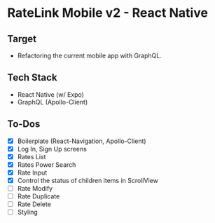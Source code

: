 # RateLink Mobile v2 - React Native

## Target

- Refactoring the current mobile app with GraphQL.

## Tech Stack

- React Native (w/ Expo)
- GraphQL (Apollo-Client)

## To-Dos

- [x] Boilerplate (React-Navigation, Apollo-Client)
- [x] Log In, Sign Up screens
- [x] Rates List
- [x] Rates Power Search
- [x] Rate Input
- [x] Control the status of children items in ScrollView
- [ ] Rate Modify
- [ ] Rate Duplicate
- [ ] Rate Delete
- [ ] Styling
